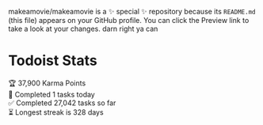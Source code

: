 makeamovie/makeamovie is a ✨ special ✨ repository because its `README.md` (this file) appears on your GitHub profile.
You can click the Preview link to take a look at your changes. darn right ya can

# Todoist Stats

<!-- TODO-IST:START -->
🏆  37,900 Karma Points           
🌸  Completed 1 tasks today           
✅  Completed 27,042 tasks so far           
⏳  Longest streak is 328 days
<!-- TODO-IST:END -->